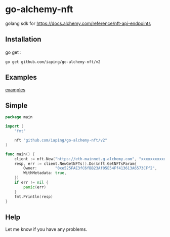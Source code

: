 # go-alchemy-nft
golang sdk for https://docs.alchemy.com/reference/nft-api-endpoints

## Installation

go get：
```shell
go get github.com/iaping/go-alchemy-nft/v2
```

## Examples
[examples](examples/main.go)

## Simple
```go
package main

import (
	"fmt"

	nft "github.com/iaping/go-alchemy-nft/v2"
)

func main() {
	client := nft.New("https://eth-mainnet.g.alchemy.com", "xxxxxxxxxxx", nil)
	resp, err := client.NewGetNFTs().Do(&nft.GetNFTsParam{
		Owner:        "0xe525FAE3fC6fBB23Af05E54Ff413613A6573CFf2",
		WithMetadata: true,
	})
	if err != nil {
		panic(err)
	}
	fmt.Println(resp)
}
```

## Help
Let me know if you have any problems.